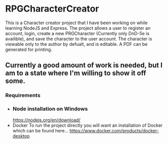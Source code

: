 # RPGCharacterCreator

This is a Character creator project that I have been working on while learning NodeJS and Express. The project allows a user to register an account, login, create a new PRGCharacter
(Currently only DnD-5e is availible), and save the character to the user account. The character is viewable only to the author by defualt, and is editable. 
A PDF can be generated for printing.

Currently a good amount of work is needed, but I am to a state where I'm willing to show it off some.
---
### Requirements
- ### Node installation on Windows
  https://nodejs.org/en/download/
- Docker
  To run the project directly you will want an installation of Docker which can be found here...
  https://www.docker.com/products/docker-desktop
  
  
